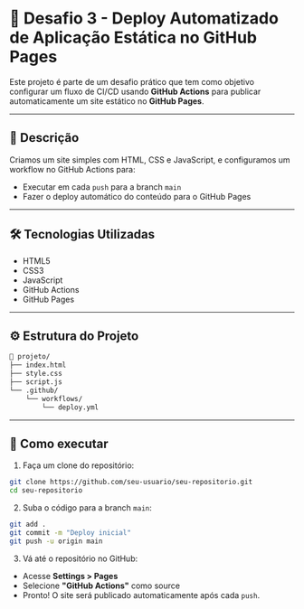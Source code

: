 
# 🚀 Desafio 3 - Deploy Automatizado de Aplicação Estática no GitHub Pages

Este projeto é parte de um desafio prático que tem como objetivo configurar um fluxo de CI/CD usando **GitHub Actions** para publicar automaticamente um site estático no **GitHub Pages**.

---

## 📄 Descrição

Criamos um site simples com HTML, CSS e JavaScript, e configuramos um workflow no GitHub Actions para:

- Executar em cada `push` para a branch `main`
- Fazer o deploy automático do conteúdo para o GitHub Pages

---

## 🛠 Tecnologias Utilizadas

- HTML5
- CSS3
- JavaScript
- GitHub Actions
- GitHub Pages

---

## ⚙️ Estrutura do Projeto

```bash
📁 projeto/
├── index.html
├── style.css
├── script.js
└── .github/
    └── workflows/
        └── deploy.yml
```

---

## 🚀 Como executar

1. Faça um clone do repositório:

```bash
git clone https://github.com/seu-usuario/seu-repositorio.git
cd seu-repositorio
```

2. Suba o código para a branch `main`:

```bash
git add .
git commit -m "Deploy inicial"
git push -u origin main
```

3. Vá até o repositório no GitHub:
- Acesse **Settings > Pages**
- Selecione **"GitHub Actions"** como source
- Pronto! O site será publicado automaticamente após cada `push`.


